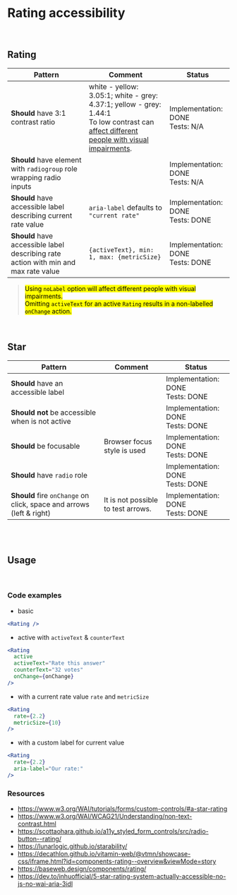 # Rating accessibility

<br/>

## Rating

| Pattern                                                                             | Comment                                                                                                                                                                                             | Status                                |
| ----------------------------------------------------------------------------------- | --------------------------------------------------------------------------------------------------------------------------------------------------------------------------------------------------- | ------------------------------------- |
| **Should** have 3:1 contrast ratio                                                  | white - yellow: 3.05:1; white - grey: 4.37:1; yellow - grey: 1.44:1 <br/> To low contrast can [affect different people with visual impairments](https://whocanuse.com/?b=687b8c&c=c98600&f=20&s=b). | Implementation: DONE<br />Tests: N/A  |
| **Should** have element with `radiogroup` role wrapping radio inputs                |                                                                                                                                                                                                     | Implementation: DONE<br />Tests: N/A  |
| **Should** have accessible label describing current rate value                      | `aria-label` defaults to `"current rate"`                                                                                                                                                           | Implementation: DONE<br />Tests: DONE |
| **Should** have accessible label describing rate action with min and max rate value | `{activeText}, min: 1, max: {metricSize}`                                                                                                                                                           | Implementation: DONE<br />Tests: DONE |

> <mark>Using `noLabel` option will affect different people with visual impairments.
> <br/>Omitting `activeText` for an active `Rating` results in a non-labelled `onChange` action.</mark>

<br/>

## Star

| Pattern                                                              | Comment                            | Status                                |
| -------------------------------------------------------------------- | ---------------------------------- | ------------------------------------- |
| **Should** have an accessible label                                  |                                    | Implementation: DONE<br />Tests: DONE |
| **Should not** be accessible when is not active                      |                                    | Implementation: DONE<br />Tests: DONE |
| **Should** be focusable                                              | Browser focus style is used        | Implementation: DONE<br />Tests: DONE |
| **Should** have `radio` role                                         |                                    | Implementation: DONE<br />Tests: DONE |
| **Should** fire `onChange` on click, space and arrows (left & right) | It is not possible to test arrows. | Implementation: DONE<br />Tests: DONE |

<br/>
<br/>

## Usage

<br/>

### Code examples

- basic

```jsx
<Rating />
```

- active with `activeText` & `counterText`

<!-- prettier-ignore -->
```jsx
<Rating
  active
  activeText="Rate this answer"
  counterText="32 votes"
  onChange={onChange}
/>
```

- with a current rate value `rate` and `metricSize`

<!-- prettier-ignore -->
```jsx
<Rating
  rate={2.2}
  metricSize={10}
/>
```

- with a custom label for current value

<!-- prettier-ignore -->
```jsx
<Rating
  rate={2.2}
  aria-label="Our rate:"
/>
```

### Resources

- <https://www.w3.org/WAI/tutorials/forms/custom-controls/#a-star-rating>
- <https://www.w3.org/WAI/WCAG21/Understanding/non-text-contrast.html>
- <https://scottaohara.github.io/a11y_styled_form_controls/src/radio-button--rating/>
- <https://lunarlogic.github.io/starability/>
- <https://decathlon.github.io/vitamin-web/@vtmn/showcase-css/iframe.html?id=components-rating--overview&viewMode=story>
- <https://baseweb.design/components/rating/>
- <https://dev.to/inhuofficial/5-star-rating-system-actually-accessible-no-js-no-wai-aria-3idl>
